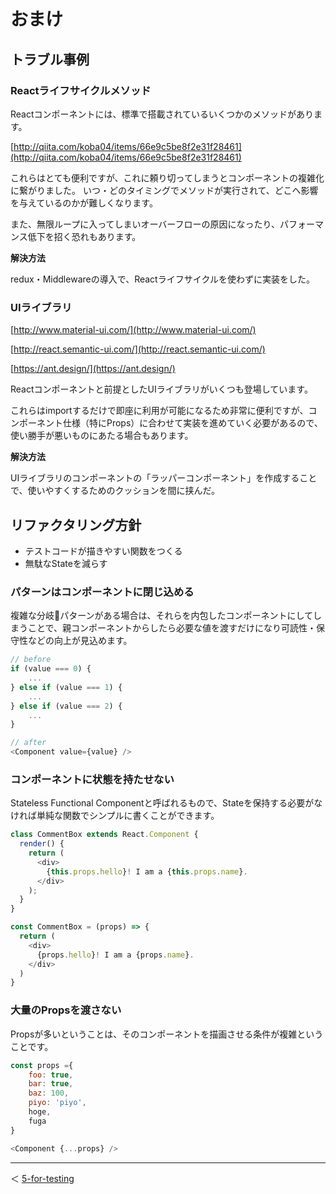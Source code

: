 # おまけ

## トラブル事例

### Reactライフサイクルメソッド

Reactコンポーネントには、標準で搭載されているいくつかのメソッドがあります。

[http://qiita.com/koba04/items/66e9c5be8f2e31f28461](http://qiita.com/koba04/items/66e9c5be8f2e31f28461)

これらはとても便利ですが、これに頼り切ってしまうとコンポーネントの複雑化に繋がりました。
いつ・どのタイミングでメソッドが実行されて、どこへ影響を与えているのかが難しくなります。

また、無限ループに入ってしまいオーバーフローの原因になったり、パフォーマンス低下を招く恐れもあります。

**解決方法**

redux・Middlewareの導入で、Reactライフサイクルを使わずに実装をした。

### UIライブラリ

[http://www.material-ui.com/](http://www.material-ui.com/)

[http://react.semantic-ui.com/](http://react.semantic-ui.com/)

[https://ant.design/](https://ant.design/)

Reactコンポーネントと前提としたUIライブラリがいくつも登場しています。

これらはimportするだけで即座に利用が可能になるため非常に便利ですが、コンポーネント仕様（特にProps）に合わせて実装を進めていく必要があるので、使い勝手が悪いものにあたる場合もあります。

**解決方法**

UIライブラリのコンポーネントの「ラッパーコンポーネント」を作成することで、使いやすくするためのクッションを間に挟んだ。

## リファクタリング方針

- テストコードが描きやすい関数をつくる
- 無駄なStateを減らす

### パターンはコンポーネントに閉じ込める

複雑な分岐パターンがある場合は、それらを内包したコンポーネントにしてしまうことで、親コンポーネントからしたら必要な値を渡すだけになり可読性・保守性などの向上が見込めます。

```js
// before
if (value === 0) {
    ...
} else if (value === 1) {
    ...
} else if (value === 2) {
    ...
}

// after
<Component value={value} />
```

### コンポーネントに状態を持たせない

Stateless Functional Componentと呼ばれるもので、Stateを保持する必要がなければ単純な関数でシンプルに書くことができます。

```js
class CommentBox extends React.Component {
  render() {
    return (
      <div>
        {this.props.hello}! I am a {this.props.name}.
      </div>
    );
  }
}
```

```js
const CommentBox = (props) => {
  return (
    <div>
      {props.hello}! I am a {props.name}.
    </div>
  )
}
```

### 大量のPropsを渡さない

Propsが多いということは、そのコンポーネントを描画させる条件が複雑ということです。

```js
const props ={
    foo: true,
    bar: true,
    baz: 100,
    piyo: 'piyo',
    hoge,
    fuga
}

<Component {...props} />
```

---

＜ [5-for-testing](https://github.com/usagi-f/til/blob/master/react/revolution/5-for-testing.md)
